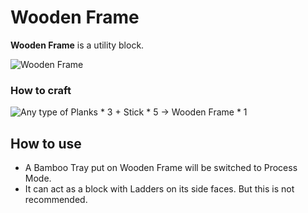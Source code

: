 # Wooden Frame
**Wooden Frame** is a utility block.

![Wooden Frame](../.gitbook/assets/blocks-items/wooden_frame.png)

### How to craft

![Any type of Planks * 3 + Stick * 5 → Wooden Frame * 1](../.gitbook/assets/recipes/wooden_frame_recipe.png)

## How to use
* A Bamboo Tray put on Wooden Frame will be switched to Process Mode.
* It can act as a block with Ladders on its side faces. But this is not recommended.
